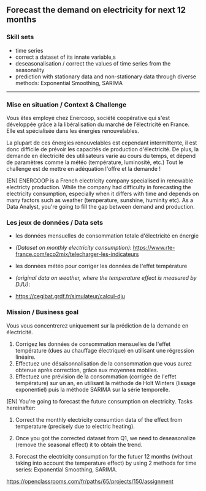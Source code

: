 ## Forecast the demand on electricity for next 12 months 

### Skill sets
- time series
- correct a dataset of its innate variable,s 
- deseasonalisation / correct the values of time series from the seasonality 
- prediction with stationary data and non-stationary data through diverse methods: Exponential Smoothing, SARIMA 

------


### Mise en situation / Context & Challenge

Vous êtes employé chez Enercoop, société coopérative qui s'est développée grâce à la libéralisation du marché de l’électricité en France. Elle est spécialisée dans les énergies renouvelables.

La plupart de ces énergies renouvelables est cependant intermittente, il est donc difficile de prévoir les capacités de production d'électricité. De plus, la demande en électricité des utilisateurs varie au cours du temps, et dépend de paramètres comme la météo (température, luminosité, etc.) Tout le challenge est de mettre en adéquation l'offre et la demande !

(EN) 
ENERCOOP is a French electricity company specialised in renewable electricty production. While the company had difficulty in forecasting the electricity consumption, especially when it differs with time and depends on many factors such as weather (temperature, sunshine, huminity etc). As a Data Analyst, you're going to fill the gap between demand and production.

### Les jeux de données / Data sets

- les données mensuelles de consommation totale d'électricité en énergie 
- *(Dataset on monthly electricity consumption)*: 
https://www.rte-france.com/eco2mix/telecharger-les-indicateurs

- les données météo pour corriger les données de l'effet température 
- *(original data on weather, where the temperature effect is measured by DJU)*: 
- https://cegibat.grdf.fr/simulateur/calcul-dju

### Mission / Business goal

Vous vous concentrerez uniquement sur la prédiction de la demande en électricité.
1. Corrigez les données de consommation mensuelles de l'effet température (dues au chauffage électrique) en utilisant une régression linéaire.
2. Effectuez une désaisonnalisation de la consommation que vous aurez obtenue après correction, grâce aux moyennes mobiles. 
3. Effectuez une prévision de la consommation (corrigée de l'effet température) sur un an, en utilisant la méthode de Holt Winters (lissage exponentiel) puis la méthode SARIMA sur la série temporelle.

(EN)
You're going to forecast the future consumption on electricity. Tasks hereinafter: 

1. Correct the monthly electricity consumtion data of the effect from temperature (precisely due to electric heating). 

2. Once you got the corrected dataset from Q1, we need to deseasonalize (remove the seasonal effect) it to obtain the trend.  
3. Forecast the electricity consumption for the futuer 12 months (without taking into account the temperature effect) by using 2 methods for time series: Exponential Smoothing, SARIMA. 

https://openclassrooms.com/fr/paths/65/projects/150/assignment
